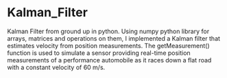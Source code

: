 # Kalman_Filter
Kalman Filter from ground up in python. 
Using numpy python library for arrays, matrices and operations on them, I implemented a Kalman filter that estimates velocity from position measurements. 
The getMeasurement() function is used to simulate a sensor providing real-time position measurements of a performance automobile as it races down a flat road with a constant velocity of 60 m/s.
